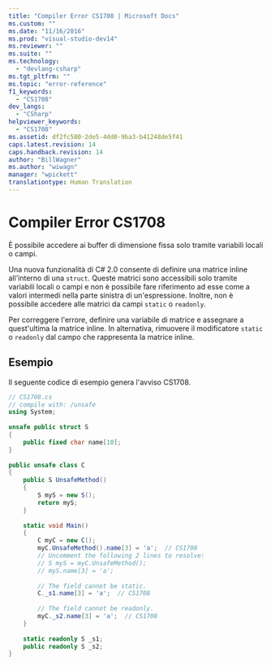 ```yaml
---
title: "Compiler Error CS1708 | Microsoft Docs"
ms.custom: ""
ms.date: "11/16/2016"
ms.prod: "visual-studio-dev14"
ms.reviewer: ""
ms.suite: ""
ms.technology: 
  - "devlang-csharp"
ms.tgt_pltfrm: ""
ms.topic: "error-reference"
f1_keywords: 
  - "CS1708"
dev_langs: 
  - "CSharp"
helpviewer_keywords: 
  - "CS1708"
ms.assetid: df2fc580-2de5-4dd0-9ba3-b41248de5f41
caps.latest.revision: 14
caps.handback.revision: 14
author: "BillWagner"
ms.author: "wiwagn"
manager: "wpickett"
translationtype: Human Translation
---
```

# Compiler Error CS1708
È possibile accedere ai buffer di dimensione fissa solo tramite variabili locali o campi.  
  
 Una nuova funzionalità di C\# 2.0 consente di definire una matrice inline all'interno di una `struct`.  Queste matrici sono accessibili solo tramite variabili locali o campi e non è possibile fare riferimento ad esse come a valori intermedi nella parte sinistra di un'espressione.  Inoltre, non è possibile accedere alle matrici da campi `static` o `readonly`.  
  
 Per correggere l'errore, definire una variabile di matrice e assegnare a quest'ultima la matrice inline.  In alternativa, rimuovere il modificatore `static` o `readonly` dal campo che rappresenta la matrice inline.  
  
## Esempio  
 Il seguente codice di esempio genera l'avviso CS1708.  
  
```c#  
// CS1708.cs  
// compile with: /unsafe  
using System;  
  
unsafe public struct S  
{  
    public fixed char name[10];  
}  
  
public unsafe class C  
{  
    public S UnsafeMethod()  
    {  
        S myS = new S();  
        return myS;  
    }  
  
    static void Main()  
    {  
        C myC = new C();  
        myC.UnsafeMethod().name[3] = 'a';  // CS1708  
        // Uncomment the following 2 lines to resolve:  
        // S myS = myC.UnsafeMethod();  
        // myS.name[3] = 'a';  
  
        // The field cannot be static.  
        C._s1.name[3] = 'a';  // CS1708  
  
        // The field cannot be readonly.  
        myC._s2.name[3] = 'a';  // CS1708  
    }  
  
    static readonly S _s1;  
    public readonly S _s2;  
}  
```